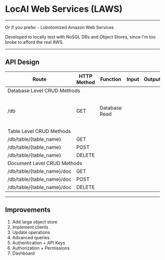 # LocAl Web Services (LAWS)

---

Or if you prefer - Lobotomized Amazon Web Services

Developed to locally test with NoSQL DBs and Object Stores, since I'm too broke to afford the real AWS.

---

## API Design

<table>
    <thead>
        <tr>
            <th>Route</th>
            <th>HTTP Method</th>
            <th>Function</th>
            <th>Input</th>
            <th>Output</th>
            <th>Description</th>
        </tr>    
    </thead>
    <tbody>
        <tr><td colspan="6">Database Level CRUD Methods</td></tr>
        <tr>
            <td>/db</td>
            <td>GET</td>
            <td>Database Read</td>
            <td></td>
            <td></td>
            <td>Returns all table names in the database.</td>
        </tr>
        <tr><td colspan="6">Table Level CRUD Methods</td></tr>
        <tr>
            <td>/db/table/{table_name}</td>
            <td>GET</td>
            <td></td>
            <td></td>
            <td></td>
            <td></td>
        </tr>
        <tr>
            <td>/db/table/{table_name}</td>
            <td>POST</td>
            <td></td>
            <td></td>
            <td></td>
            <td></td>
        </tr>
        <tr>
            <td>/db/table/{table_name}</td>
            <td>DELETE</td>
            <td></td>
            <td></td>
            <td></td>
            <td></td>
        </tr>
        <tr><td colspan="6">Document Level CRUD Methods</td></tr>
        <tr>
            <td>/db/table/{table_name}/doc</td>
            <td>GET</td>
            <td></td>
            <td></td>
            <td></td>
            <td></td>
        </tr>
        <tr>
            <td>/db/table/{table_name}/doc</td>
            <td>POST</td>
            <td></td>
            <td></td>
            <td></td>
            <td></td>
        </tr>
        <tr>
            <td>/db/table/{table_name}/doc</td>
            <td>DELETE</td>
            <td></td>
            <td></td>
            <td></td>
            <td></td>
        </tr>
    </tbody>
</table>

---

## Improvements

1. Add large object store
2. Implement clients
3. Update operations
4. Advanced queries
5. Authentication + API Keys
6. Authorization + Permissions
7. Dashboard